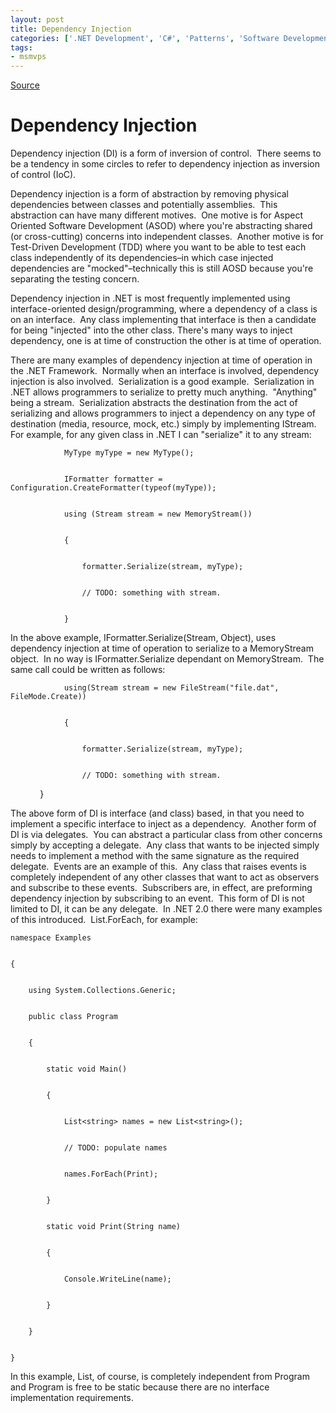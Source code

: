 ```yaml
---
layout: post
title: Dependency Injection
categories: ['.NET Development', 'C#', 'Patterns', 'Software Development']
tags:
- msmvps
---
```

[Source](http://blogs.msmvps.com/peterritchie/2007/12/13/dependancy-injection/ "Permalink to Dependency Injection")

# Dependency Injection

Dependency injection (DI) is a form of inversion of control.  There seems to be a tendency in some circles to refer to dependency injection as inversion of control (IoC). 

Dependency injection is a form of abstraction by removing physical dependencies between classes and potentially assemblies.  This abstraction can have many different motives.  One motive is for Aspect Oriented Software Development (ASOD) where you're abstracting shared (or cross-cutting) concerns into independent classes.  Another motive is for Test-Driven Development (TDD) where you want to be able to test each class independently of its dependencies–in which case injected dependencies are "mocked"–technically this is still AOSD because you're separating the testing concern.

Dependency injection in .NET is most frequently implemented using interface-oriented design/programming, where a dependency of a class is on an interface.  Any class implementing that interface is then a candidate for being "injected" into the other class. There's many ways to inject dependency, one is at time of construction the other is at time of operation. 

There are many examples of dependency injection at time of operation in the .NET Framework.  Normally when an interface is involved, dependency injection is also involved.  Serialization is a good example.  Serialization in .NET allows programmers to serialize to pretty much anything.  "Anything" being a stream.  Serialization abstracts the destination from the act of serializing and allows programmers to inject a dependency on any type of destination (media, resource, mock, etc.) simply by implementing IStream.  For example, for any given class in .NET I can "serialize" it to any stream:

  

    
    
                MyType myType = new MyType();
    
    
                IFormatter formatter = Configuration.CreateFormatter(typeof(myType));
    
    
                using (Stream stream = new MemoryStream())
    
    
                {
    
    
                    formatter.Serialize(stream, myType);
    
    
                    // TODO: something with stream.
    
    
                }

In the above example, IFormatter.Serialize(Stream, Object), uses dependency injection at time of operation to serialize to a MemoryStream object.  In no way is IFormatter.Serialize dependant on MemoryStream.  The same call could be written as follows:

  

    
    
                using(Stream stream = new FileStream("file.dat", FileMode.Create))
    
    
                {
    
    
                    formatter.Serialize(stream, myType);
    
    
                    // TODO: something with stream.

            }

The above form of DI is interface (and class) based, in that you need to implement a specific interface to inject as a dependency.  Another form of DI is via delegates.  You can abstract a particular class from other concerns simply by accepting a delegate.  Any class that wants to be injected simply needs to implement a method with the same signature as the required delegate.  Events are an example of this.  Any class that raises events is completely independent of any other classes that want to act as observers and subscribe to these events.  Subscribers are, in effect, are preforming dependency injection by subscribing to an event.  This form of DI is not limited to DI, it can be any delegate.  In .NET 2.0 there were many examples of this introduced.  List.ForEach, for example:

  

    
    
    namespace Examples
    
    
    {
    
    
        using System.Collections.Generic;
    
    
        public class Program
    
    
        {
    
    
            static void Main()
    
    
            {
    
    
                List<string> names = new List<string>();
    
    
                // TODO: populate names
    
    
                names.ForEach(Print);
    
    
            }
    
    
            static void Print(String name)
    
    
            {
    
    
                Console.WriteLine(name);
    
    
            }
    
    
        }
    
    
    }

In this example, List<T>, of course, is completely independent from Program and Program is free to be static because there are no interface implementation requirements.

